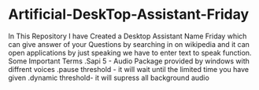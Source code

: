 # Artificial-DeskTop-Assistant-Friday
In This Repository I have Created a Desktop Assistant Name Friday which can give answer of your Questions
by searching in on wikipedia and it can open applications by just speaking
we have to enter text to speak function.
Some Important Terms 
.Sapi 5 - Audio Package provided by windows with diffrent voices
.pause threshold - it will wait until the limited time you have given
.dynamic threshold- it will supress all background audio 
